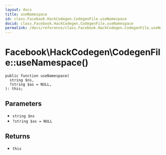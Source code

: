 ```yaml
---
layout: docs
title: useNamespace
id: class.Facebook.HackCodegen.CodegenFile.useNamespace
docid: class.Facebook.HackCodegen.CodegenFile.useNamespace
permalink: /docs/reference/class.Facebook.HackCodegen.CodegenFile.useNamespace.md
---
```

# Facebook\\HackCodegen\\CodegenFile::useNamespace()




``` Hack
public function useNamespace(
  string $ns,
  ?string $as = NULL,
): this;
```




## Parameters




* ` string $ns `
* ` ?string $as = NULL `




## Returns




- ` this `